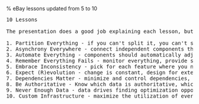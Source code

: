 % eBay lessons updated from 5 to 10

<pre>
10 Lessons

The presentation does a good job explaining each lesson, but the list is...

1. Partition Everything - if you can't split it, you can't scale it. Split everything into manageable chunks by function and data.
2. Asynchrony Everywhere - connect independent components through event queues
3. Automate Everything - components should automatically adjust and the system should learn and improve itself.
4. Remember Everything Fails - monitor everything, provide service even when parts start failing.
5. Embrace Inconsistency - pick for each feature where you need to be on the CAP continuum, no distributed transactions, inconsistency can be minimized by careful operation ordering, become eventually consistent through async recovery and reconciliation.
6. Expect (R)evolution - change is constant, design for extensibility, incrementally deploy changes.
7. Dependencies Matter - minimize and control dependencies, use abstract interfaces and virtualization, components have an SLA, consumers responsible for recovering from SLA violations.
8. Be Authoritative - Know which data is authoritative, which data isn't, and treat it accordingly.
9. Never Enough Data - data drives finding optimization opportunities, predictions, recommendations, so save it all.
10. Custom Infrastructure - maximize the utilization of every resource.

</pre>